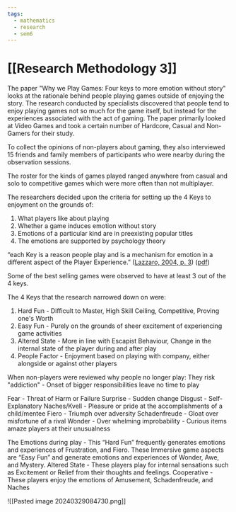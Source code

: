 ```yaml
---
tags:
  - mathematics
  - research
  - sem6
---
```

# [[Research Methodology 3]] 
The paper "Why we Play Games: Four keys to more emotion without story" looks at the rationale behind people playing games outside of enjoying the story. The research conducted by specialists discovered that people tend to enjoy playing games not so much for the game itself, but instead for the experiences associated with the act of gaming. The paper primarily looked at Video Games and took a certain number of Hardcore, Casual and Non-Gamers for their study.

To collect the opinions of non-players about gaming, they also interviewed 15 friends and family members of participants who were nearby during the observation sessions.

The roster for the kinds of games played ranged anywhere from casual and solo to competitive games which were more often than not multiplayer.

The researchers decided upon the criteria for setting up the 4 Keys to enjoyment on the grounds of: 
1. What players like about playing
2. Whether a game induces emotion without story
3. Emotions of a particular kind are in preexisting popular titles 
4. The emotions are supported by psychology theory

“each Key is a reason people play and is a mechanism for emotion in a different aspect of the Player Experience.” ([Lazzaro, 2004, p. 3](zotero://select/library/items/NB9MGQ58)) ([pdf](zotero://open-pdf/library/items/LII7H9RC?page=3&annotation=XRSTMXER))

Some of the best selling games were observed to have at least 3 out of the 4 keys.

The 4 Keys that the research narrowed down on were:
1. Hard Fun - Difficult to Master, High Skill Ceiling, Competitive, Proving one's Worth
2. Easy Fun - Purely on the grounds of sheer excitement of experiencing game activities
3. Altered State - More in line with Escapist Behaviour, Change in the internal state of the player during and after play
4. People Factor -  Enjoyment based on playing with company, either alongside or against other players

When non-players were reviewed why people no longer play:
They risk "addiction" - Onset of bigger responsibilities leave no time to play


Fear - Threat of Harm or Failure
Surprise - Sudden change
Disgust - Self-Explanatory
Naches/Kvell - Pleasure or pride at the accomplishments of a child/mentee
Fiero - Triumph over adversity
Schadenfreude - Gloat over misfortune of a rival
Wonder - Over whelming improbability - Curious items amaze players at their unusualness


The Emotions during play - 
This “Hard Fun” frequently generates emotions and experiences of Frustration, and Fiero.
These Immersive game aspects are “Easy Fun” and generate emotions and experiences of Wonder, Awe, and Mystery. 
Altered State - These players play for internal sensations such as Excitement or Relief from their thoughts and feelings.
Cooperative - These players enjoy the emotions of Amusement, Schadenfreude, and Naches

![[Pasted image 20240329084730.png]]